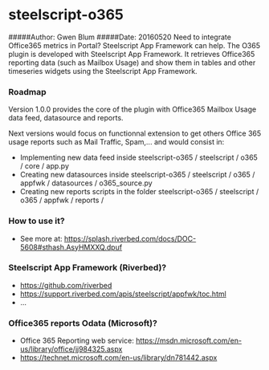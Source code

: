 # steelscript-o365
#####Author: Gwen Blum
#####Date: 20160520
Need to integrate Office365 metrics in Portal? Steelscript App Framework can help.
The O365 plugin is developed with Steelscript App Framework.
It retrieves Office365 reporting data (such as Mailbox Usage) and show them in tables and other timeseries widgets using the Steelscript App Framework.

### Roadmap

Version 1.0.0 provides the core of the plugin with Office365 Mailbox Usage data feed, datasource and reports.

Next versions would focus on functionnal extension to get others Office 365 usage reports such as Mail Traffic, Spam,... and would consist in:
- Implementing new data feed inside steelscript-o365 / steelscript / o365 / core / app.py 
- Creating new datasources inside steelscript-o365 / steelscript / o365 / appfwk / datasources / o365_source.py 
- Creating new reports scripts in the folder steelscript-o365 / steelscript / o365 / appfwk / reports / 

### How to use it?

- See more at: https://splash.riverbed.com/docs/DOC-5608#sthash.AsyHMXXQ.dpuf

### Steelscript App Framework (Riverbed)?

- https://github.com/riverbed
- https://support.riverbed.com/apis/steelscript/appfwk/toc.html
- ...


### Office365 reports Odata (Microsoft)?

- Office 365 Reporting web service: https://msdn.microsoft.com/en-us/library/office/jj984325.aspx
- https://technet.microsoft.com/en-us/library/dn781442.aspx
